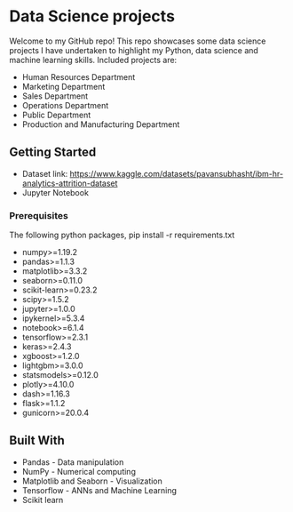 # Data Science projects

Welcome to my GitHub repo! This repo showcases some data science projects I have undertaken to highlight my Python, data science and machine learning skills. Included projects are:
- Human Resources Department
- Marketing Department
- Sales Department
- Operations Department
- Public Department
- Production and Manufacturing Department

## Getting Started

- Dataset link: https://www.kaggle.com/datasets/pavansubhasht/ibm-hr-analytics-attrition-dataset
- Jupyter Notebook

### Prerequisites
The following python packages, pip install -r requirements.txt

- numpy>=1.19.2
- pandas>=1.1.3
- matplotlib>=3.3.2
- seaborn>=0.11.0
- scikit-learn>=0.23.2
- scipy>=1.5.2
- jupyter>=1.0.0
- ipykernel>=5.3.4
- notebook>=6.1.4
- tensorflow>=2.3.1
- keras>=2.4.3
- xgboost>=1.2.0
- lightgbm>=3.0.0
- statsmodels>=0.12.0
- plotly>=4.10.0
- dash>=1.16.3
- flask>=1.1.2
- gunicorn>=20.0.4

## Built With
- Pandas - Data manipulation
- NumPy - Numerical computing
- Matplotlib and Seaborn - Visualization
- Tensorflow - ANNs and Machine Learning
- Scikit learn




